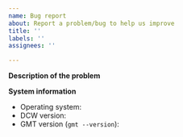 ```yaml
---
name: Bug report
about: Report a problem/bug to help us improve
title: ''
labels: ''
assignees: ''

---
```


<!--To help us understand and resolve your issue, please fill out the form to the best of your ability. Feel free to delete the sections that do not apply.-->

**Description of the problem**

<!-- Please be as detailed as you can when describing an issue. The more information we have, the easier it will be for us to track this down. -->

**System information**

* Operating system:
* DCW version:
* GMT version (`gmt --version`):

